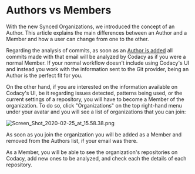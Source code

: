 # Authors vs Members

With the new Synced Organizations, we introduced the concept of an Author. This article explains the main differences between an Author and a Member and how a user can change from one to the other.

Regarding the analysis of commits, as soon as an [Author is added](https://support.codacy.com/hc/en-us/articles/360010922420-Adding-and-managing-Authors) all commits made with that email will be analyzed by Codacy as if you were a normal Member. If your normal workflow doesn't include using Codacy's UI and instead you work with the information sent to the Git provider, being an Author is the perfect fit for you.

On the other hand, if you are interested on the information available on Codacy's UI, be it regarding issues detected, patterns being used, or the current settings of a repository, you will have to become a Member of the organization. To do so, click "Organizations" on the top right-hand menu under your avatar and you will see a list of organizations that you can join:

![Screen\_Shot\_2020-02-25\_at\_15.58.38.png](/images/Screen_Shot_2020-02-25_at_15.58.38.png)

As soon as you join the organization you will be added as a Member and removed from the Authors list, if your email was there.

As a Member, you will be able to see the organization's repositories on Codacy, add new ones to be analyzed, and check each the details of each repository.
